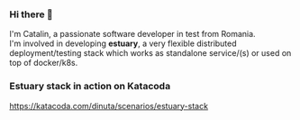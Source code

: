 ### Hi there 👋

I'm Catalin, a passionate software developer in test from Romania.   
I'm involved in developing **estuary**, a very flexible distributed deployment/testing stack which works as standalone service/(s) or used on top of docker/k8s. 

### Estuary stack in action on Katacoda
https://katacoda.com/dinuta/scenarios/estuary-stack
